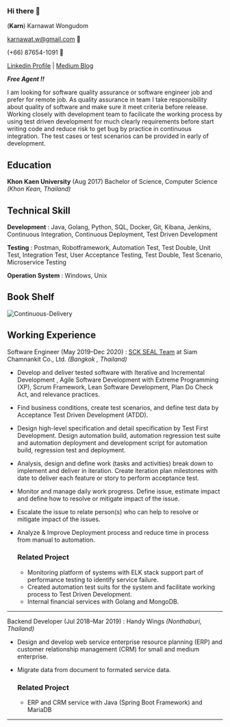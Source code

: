 ### Hi there 👋

(**Karn**) Karnawat Wongudom


karnawat.w@gmail.com 📧


(+66) 87654-1091 📱


[Linkedin Profile](www.linkedin.com/in/karnawat-w) | [Medium Blog](https://medium.com/@endkarn)

***Free Agent !!***

I am looking for software quality assurance or software engineer job and prefer for remote job.
As quality assurance in team I take responsibility about quality of software and make sure it meet criteria before release. Working closely with development team to facilicate the working process by using test driven development for much clearly requirements before start writing code and reduce risk to get bug by practice in continuous integration. The test cases or test scenarios can be provided in early of development.


## Education
**Khon Kaen University** (Aug 2017)
Bachelor of Science, Computer Science
*(Khon Kean, Thailand)* 

## Technical Skill
**Development** : Java, Golang, Python, SQL, Docker, Git, Kibana, Jenkins, Continuous Integration, Continuous Deployment, Test Driven Development

**Testing** : Postman, Robotframework, Automation Test, Test Double, Unit Test, Integration Test, User  Acceptance  Testing, Test Double, Test Scenario, Microservice Testing

**Operation System** : Windows, Unix

## Book Shelf
![Continuous-Delivery](https://images-na.ssl-images-amazon.com/images/I/41dMTNL9Q+L._SX377_BO1,204,203,200_.jpg)

## Working Experience

Software Engineer (May 2019–Dec 2020)
: [SCK SEAL Team](https://www.facebook.com/scksealteam) at Siam Chamnankit Co., Ltd. *(Bangkok , Thailand)*

- Develop and deliver tested software with Iterative and Incremental Development , Agile Software Development with Extreme Programming (XP), Scrum Framework, Lean Software Development, Plan Do Check Act, and relevance practices. 
- Find business conditions, create test scenarios, and define test data by Acceptance Test Driven Development (ATDD). 
- Design high-level specification and detail specification by Test First Development. Design automation build, automation regression test suite and automation deployment and development script for automation build, regression test and deployment. 
- Analysis, design and define work (tasks and activities) break down to implement and deliver in iteration.  Create iteration plan milestones with date to deliver each feature or story to perform acceptance test. 
- Monitor and manage daily work progress. Define issue, estimate impact and define how to resolve or mitigate impact of the issue. 
- Escalate the issue to relate person(s) who can help to resolve or mitigate impact of the issues.
- Analyze & Improve Deployment process and reduce time in process from manual to automation. 

	### Related Project
	- Monitoring platform of systems with ELK stack support part of performance testing to identify service failure.
	- Created automation test suits for the system and facilitate working process to Test Driven Development.
	- Internal financial services with Golang and MongoDB.

---
Backend Developer (Jul 2018–Mar 2019)
:  Handy Wings *(Nonthaburi, Thailand)*

- Design and develop web service enterprise resource planning (ERP) and customer relationship management (CRM) for small and medium enterprise.
- Migrate data from document to formated service data.

	### Related Project
	- ERP and CRM service with Java (Spring Boot Framework) and MariaDB
---



    


